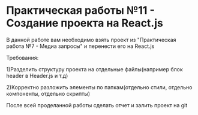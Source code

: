 # Практическая работы №11 - Создание проекта на React.js

В данной работе вам необходимо взять проект из "Практическая работа №7 - Медиа запросы" и перенести его на React.js

Требования:

1)Разделить структуру проекта на отдельные файлы(например блок header в Header.js и т.д)

2)Корректно разложить элементы по папкам(отдельно стили, отдельно компоненты, отдельно скрипты)

После всей проделанной работы сделать отчет и залить проект на git
